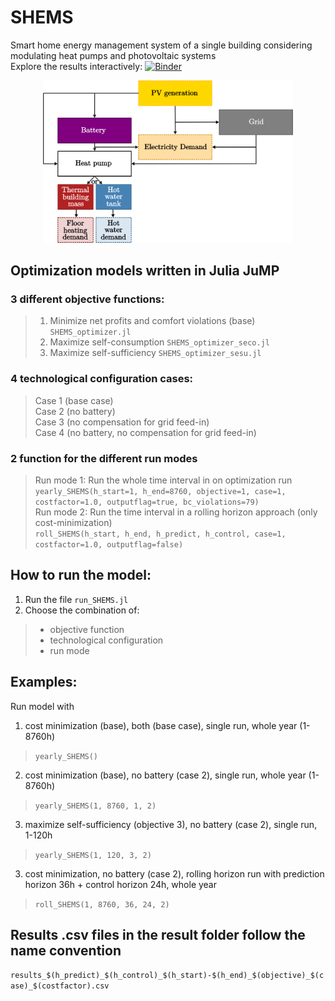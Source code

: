 # SHEMS
Smart home energy management system of a single building considering modulating heat pumps and photovoltaic systems  
Explore the results interactively:   [![Binder](https://mybinder.org/badge_logo.svg)](https://mybinder.org/v2/gh/lilanger/SHEMS/master?filepath=single_building%2FSHEMS_visualization_Interactive_julia.ipynb)


<p align="center">
  <img src="pics\SHEMS_graph.png" width="400"/>
</p>

## Optimization models written in Julia JuMP
### 3 different objective functions:
>1) Minimize net profits and comfort violations (base)
>  ``SHEMS_optimizer.jl``
>2) Maximize self-consumption
> 	``SHEMS_optimizer_seco.jl``
>3) Maximize self-sufficiency
> 	``SHEMS_optimizer_sesu.jl``
  
  
### 4 technological configuration cases:
>Case 1 (base case)   
>Case 2 (no battery)   
>Case 3 (no compensation for grid feed-in)   
>Case 4 (no battery, no compensation for grid feed-in)   

### 2 function for the different run modes
>Run mode 1: Run the whole time interval in on optimization run     
>``yearly_SHEMS(h_start=1, h_end=8760, objective=1, case=1, costfactor=1.0, outputflag=true, bc_violations=79)``   
>Run mode 2: Run the time interval in a rolling horizon approach  (only cost-minimization)   
>``roll_SHEMS(h_start, h_end, h_predict, h_control, case=1, costfactor=1.0, outputflag=false)``   

## How to run the model:
1) Run the file ``run_SHEMS.jl``  
2) Choose the combination of:     
  >- objective function  
  >- technological configuration  
  >- run mode  

## Examples:
Run model with 
  1) cost minimization (base), both (base case), single run, whole year (1-8760h)   
  >``yearly_SHEMS()``   
  2) cost minimization (base), no battery (case 2), single run, whole year (1-8760h)   
  >``yearly_SHEMS(1, 8760, 1, 2)``   
  3) maximize self-sufficiency (objective 3), no battery (case 2), single run, 1-120h   
  >``yearly_SHEMS(1, 120, 3, 2)``    
  3) cost minimization, no battery (case 2), rolling horizon run with prediction horizon 36h + control horizon 24h, whole year
  >``roll_SHEMS(1, 8760, 36, 24, 2)``    
 
## Results .csv files in the result folder follow the name convention  
``results_$(h_predict)_$(h_control)_$(h_start)-$(h_end)_$(objective)_$(case)_$(costfactor).csv``
